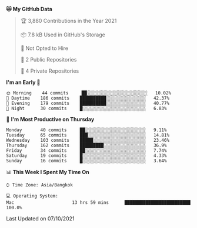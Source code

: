 <!--START_SECTION:waka-->
**🐱 My GitHub Data** 

> 🏆 3,880 Contributions in the Year 2021
 > 
> 📦 7.8 kB Used in GitHub's Storage 
 > 
> 🚫 Not Opted to Hire
 > 
> 📜 2 Public Repositories 
 > 
> 🔑 4 Private Repositories  
 > 
**I'm an Early 🐤** 

```text
🌞 Morning    44 commits     ██░░░░░░░░░░░░░░░░░░░░░░░   10.02% 
🌆 Daytime    186 commits    ██████████░░░░░░░░░░░░░░░   42.37% 
🌃 Evening    179 commits    ██████████░░░░░░░░░░░░░░░   40.77% 
🌙 Night      30 commits     █░░░░░░░░░░░░░░░░░░░░░░░░   6.83%

```
📅 **I'm Most Productive on Thursday** 

```text
Monday       40 commits     ██░░░░░░░░░░░░░░░░░░░░░░░   9.11% 
Tuesday      65 commits     ███░░░░░░░░░░░░░░░░░░░░░░   14.81% 
Wednesday    103 commits    █████░░░░░░░░░░░░░░░░░░░░   23.46% 
Thursday     162 commits    █████████░░░░░░░░░░░░░░░░   36.9% 
Friday       34 commits     ██░░░░░░░░░░░░░░░░░░░░░░░   7.74% 
Saturday     19 commits     █░░░░░░░░░░░░░░░░░░░░░░░░   4.33% 
Sunday       16 commits     █░░░░░░░░░░░░░░░░░░░░░░░░   3.64%

```


📊 **This Week I Spent My Time On** 

```text
⌚︎ Time Zone: Asia/Bangkok

💻 Operating System: 
Mac                      13 hrs 59 mins      █████████████████████████   100.0%

```


 Last Updated on 07/10/2021
<!--END_SECTION:waka-->